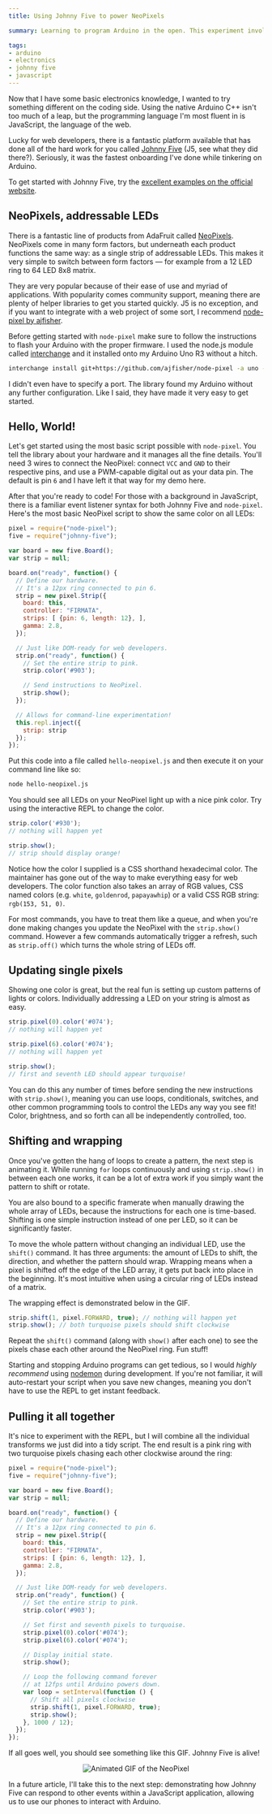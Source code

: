 ```yaml
---
title: Using Johnny Five to power NeoPixels

summary: Learning to program Arduino in the open. This experiment involved the Johnny Five platform, allowing me to power an Adafruit NeoPixel with JavaScript.

tags:
- arduino
- electronics
- johnny five
- javascript
---
```


Now that I have some basic electronics knowledge, I wanted to try something different on the coding side. Using the native Arduino C++ isn't too much of a leap, but the programming language I'm most fluent in is JavaScript, the language of the web.

Lucky for web developers, there is a fantastic platform available that has done all of the hard work for you called [Johnny Five](http://johnny-five.io) (J5, see what they did there?). Seriously, it was the fastest onboarding I've done while tinkering on Arduino.

To get started with Johnny Five, try the [excellent examples on the official website](http://johnny-five.io/examples/).

## NeoPixels, addressable LEDs

There is a fantastic line of products from AdaFruit called [NeoPixels](https://www.adafruit.com/category/168). NeoPixels come in many form factors, but underneath each product functions the same way: as a single strip of addressable LEDs. This makes it very simple to switch between form factors — for example from a 12 LED ring to 64 LED 8x8 matrix.

They are very popular because of their ease of use and myriad of applications. With popularity comes community support, meaning there are plenty of helper libraries to get you started quickly. J5 is no exception, and if you want to integrate with a web project of some sort, I recommend [node-pixel by ajfisher](https://github.com/ajfisher/node-pixel).

Before getting started with `node-pixel` make sure to follow the instructions to flash your Arduino with the proper firmware. I used the node.js module called [interchange](https://www.npmjs.com/package/nodebots-interchange) and it installed onto my Arduino Uno R3 without a hitch.

```sh
interchange install git+https://github.com/ajfisher/node-pixel -a uno --firmata
```

I didn't even have to specify a port. The library found my Arduino without any further configuration. Like I said, they have made it very easy to get started.

## Hello, World!

Let's get started using the most basic script possible with `node-pixel`. You tell the library about your hardware and it manages all the fine details. You'll need 3 wires to connect the NeoPixel: connect `VCC` and `GND` to their respective pins, and use a PWM-capable digital out as your data pin. The default is pin `6` and I have left it that way for my demo here.

After that you're ready to code! For those with a background in JavaScript, there is a familiar event listener syntax for both Johnny Five and `node-pixel`. Here's the most basic NeoPixel script to show the same color on all LEDs:

```js
pixel = require("node-pixel");
five = require("johnny-five");

var board = new five.Board();
var strip = null;

board.on("ready", function() {
  // Define our hardware.
  // It's a 12px ring connected to pin 6.
  strip = new pixel.Strip({
    board: this,
    controller: "FIRMATA",
    strips: [ {pin: 6, length: 12}, ],
    gamma: 2.8,
  });

  // Just like DOM-ready for web developers.
  strip.on("ready", function() {
    // Set the entire strip to pink.
    strip.color('#903');

    // Send instructions to NeoPixel.
    strip.show();
  });

  // Allows for command-line experimentation!
  this.repl.inject({
    strip: strip
  });
});
```

Put this code into a file called `hello-neopixel.js` and then execute it on your command line like so:

```sh
node hello-neopixel.js
```

You should see all LEDs on your NeoPixel light up with a nice pink color. Try using the interactive REPL to change the color.

```js
strip.color('#930');
// nothing will happen yet

strip.show();
// strip should display orange!
```

Notice how the color I supplied is a CSS shorthand hexadecimal color. The maintainer has gone out of the way to make everything easy for web developers. The color function also takes an array of RGB values, CSS named colors (e.g. `white`, `goldenrod`, `papayawhip`) or a valid CSS RGB string: `rgb(153, 51, 0)`.

For most commands, you have to treat them like a queue, and when you're done making changes you update the NeoPixel with the `strip.show()` command. However a few commands automatically trigger a refresh, such as `strip.off()` which turns the whole string of LEDs off.

## Updating single pixels

Showing one color is great, but the real fun is setting up custom patterns of lights or colors. Individually addressing a LED on your string is almost as easy.

```js
strip.pixel(0).color('#074');
// nothing will happen yet

strip.pixel(6).color('#074');
// nothing will happen yet

strip.show();
// first and seventh LED should appear turquoise!
```

You can do this any number of times before sending the new instructions with `strip.show()`, meaning you can use loops, conditionals, switches, and other common programming tools to control the LEDs any way you see fit! Color, brightness, and so forth can all be independently controlled, too.

## Shifting and wrapping

Once you've gotten the hang of loops to create a pattern, the next step is animating it. While running `for` loops continuously and using `strip.show()` in between each one works, it can be a lot of extra work if you simply want the pattern to shift or rotate.

You are also bound to a specific framerate when manually drawing the whole array of LEDs, because the instructions for each one is time-based. Shifting is one simple instruction instead of one per LED, so it can be significantly faster.

To move the whole pattern without changing an individual LED, use the `shift()` command. It has three arguments: the amount of LEDs to shift, the direction, and whether the pattern should wrap. Wrapping means when a pixel is shifted off the edge of the LED array, it gets put back into place in the beginning. It's most intuitive when using a circular ring of LEDs instead of a matrix.

The wrapping effect is demonstrated below in the GIF.

```js
strip.shift(1, pixel.FORWARD, true); // nothing will happen yet
strip.show(); // both turquoise pixels should shift clockwise
```

Repeat the `shift()` command (along with `show()` after each one) to see the pixels chase each other around the NeoPixel ring. Fun stuff!

<aside class="warning">
<p>Starting and stopping Arduino programs can get tedious, so I would <em>highly recommend</em> using <a href="https://www.npmjs.com/package/nodemon">nodemon</a> during development. If you're not familiar, it will auto-restart your script when you save new changes, meaning you don't have to use the REPL to get instant feedback.</p>
</aside>

## Pulling it all together

It's nice to experiment with the REPL, but I will combine all the individual transforms we just did into a tidy script. The end result is a pink ring with two turquoise pixels chasing each other clockwise around the ring:

```js
pixel = require("node-pixel");
five = require("johnny-five");

var board = new five.Board();
var strip = null;

board.on("ready", function() {
  // Define our hardware.
  // It's a 12px ring connected to pin 6.
  strip = new pixel.Strip({
    board: this,
    controller: "FIRMATA",
    strips: [ {pin: 6, length: 12}, ],
    gamma: 2.8,
  });

  // Just like DOM-ready for web developers.
  strip.on("ready", function() {
    // Set the entire strip to pink.
    strip.color('#903');

    // Set first and seventh pixels to turquoise.
    strip.pixel(0).color('#074');
    strip.pixel(6).color('#074');

    // Display initial state.
    strip.show();

    // Loop the following command forever
    // at 12fps until Arduino powers down.
    var loop = setInterval(function () {
      // Shift all pixels clockwise
      strip.shift(1, pixel.FORWARD, true);
      strip.show();
    }, 1000 / 12);
  });
});
```

If all goes well, you should see something like this GIF. Johnny Five is alive!

<center><img src="{{ site.img-host }}/img/blog/neopixel-12r-chase.gif" alt="Animated GIF of the NeoPixel"></center>

In a future article, I'll take this to the next step: demonstrating how Johnny Five can respond to other events within a JavaScript application, allowing us to use our phones to interact with Arduino.
